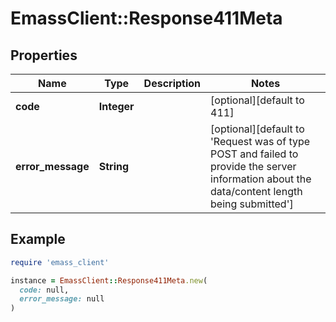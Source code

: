 # EmassClient::Response411Meta

## Properties

| Name | Type | Description | Notes |
| ---- | ---- | ----------- | ----- |
| **code** | **Integer** |  | [optional][default to 411] |
| **error_message** | **String** |  | [optional][default to &#39;Request was of type POST and failed to provide the server information about the data/content length being submitted&#39;] |

## Example

```ruby
require 'emass_client'

instance = EmassClient::Response411Meta.new(
  code: null,
  error_message: null
)
```

